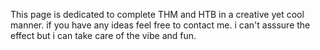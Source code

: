 This page is dedicated to complete THM and HTB in a creative yet cool manner.
if you have any ideas feel free to contact me.
i can't asssure the effect but i can take care of the vibe and fun.

